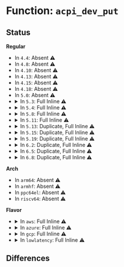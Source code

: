 # Function: <code>acpi_dev_put</code>

## Status
<b>Regular</b>
<ul>
<li>
In <code>4.4</code>: Absent ⚠️
</li>
<li>
In <code>4.8</code>: Absent ⚠️
</li>
<li>
In <code>4.10</code>: Absent ⚠️
</li>
<li>
In <code>4.13</code>: Absent ⚠️
</li>
<li>
In <code>4.15</code>: Absent ⚠️
</li>
<li>
In <code>4.18</code>: Absent ⚠️
</li>
<li>
In <code>5.0</code>: Absent ⚠️
</li>
<li>
<details>
<summary>In <code>5.3</code>: Full Inline ⚠️</summary>

**Collision:** Unique Static

**Inline:** Full

**Transformation:** False

**Instances:**

```
In drivers/acpi/sleep.c (ffffffff815b89ca)
Location: include/acpi/acpi_bus.h:686
Inline: True
```
</details>
</li>
<li>
<details>
<summary>In <code>5.4</code>: Full Inline ⚠️</summary>

**Collision:** Unique Static

**Inline:** Full

**Transformation:** False

**Instances:**

```
In drivers/acpi/sleep.c (ffffffff815d9c08)
Location: include/acpi/acpi_bus.h:686
Inline: True
```
</details>
</li>
<li>
<details>
<summary>In <code>5.8</code>: Full Inline ⚠️</summary>

**Collision:** Unique Static

**Inline:** Full

**Transformation:** False

**Instances:**

```
In drivers/acpi/sleep.c (ffffffff81683e2f)
Location: include/acpi/acpi_bus.h:689
Inline: True
```
</details>
</li>
<li>
<details>
<summary>In <code>5.11</code>: Full Inline ⚠️</summary>

**Collision:** Unique Static

**Inline:** Full

**Transformation:** False

**Instances:**

```
In drivers/acpi/sleep.c (ffffffff81c00d9e)
Location: include/acpi/acpi_bus.h:690
Inline: True
```
</details>
</li>
<li>
<details>
<summary>In <code>5.13</code>: Duplicate, Full Inline ⚠️</summary>

**Collision:** Static Duplication

**Inline:** Full

**Transformation:** False

**Instances:**

```
In drivers/acpi/utils.c (ffffffff81683354)
Location: include/acpi/acpi_bus.h:712
Inline: True
Inline callers:
  - drivers/acpi/utils.c:acpi_dev_get_next_match_dev
```
```
In drivers/acpi/sleep.c (ffffffff81bf27f1)
Location: include/acpi/acpi_bus.h:712
Inline: True
```
```
In drivers/acpi/device_sysfs.c (ffffffff8168529d)
Location: include/acpi/acpi_bus.h:712
Inline: True
Inline callers:
  - drivers/acpi/device_sysfs.c:eject_store
```
```
In drivers/acpi/glue.c (ffffffff81689339)
Location: include/acpi/acpi_bus.h:712
Inline: True
Inline callers:
  - drivers/acpi/glue.c:acpi_unbind_one
  - drivers/acpi/glue.c:acpi_bind_one
  - drivers/acpi/glue.c:acpi_bind_one
```
```
In drivers/acpi/scan.c (ffffffff83209e1f)
Location: include/acpi/acpi_bus.h:712
Inline: True
Inline callers:
  - drivers/acpi/scan.c:acpi_scan_init
  - drivers/acpi/scan.c:acpi_device_del_work_fn
  - drivers/acpi/scan.c:acpi_device_hotplug
```
```
In drivers/firmware/efi/dev-path-parser.c (ffffffff83224749)
Location: include/acpi/acpi_bus.h:712
Inline: True
Inline callers:
  - drivers/firmware/efi/dev-path-parser.c:efi_get_device_by_path
```
</details>
</li>
<li>
<details>
<summary>In <code>5.15</code>: Duplicate, Full Inline ⚠️</summary>

**Collision:** Static Duplication

**Inline:** Full

**Transformation:** False

**Instances:**

```
In drivers/acpi/utils.c (ffffffff816f84a4)
Location: include/acpi/acpi_bus.h:722
Inline: True
Inline callers:
  - drivers/acpi/utils.c:acpi_dev_get_next_match_dev
```
```
In drivers/acpi/sleep.c (ffffffff81cef0d5)
Location: include/acpi/acpi_bus.h:722
Inline: True
Inline callers:
  - drivers/acpi/sleep.c:acpi_pm_finish
```
```
In drivers/acpi/device_sysfs.c (ffffffff816fa55d)
Location: include/acpi/acpi_bus.h:722
Inline: True
Inline callers:
  - drivers/acpi/device_sysfs.c:eject_store
```
```
In drivers/acpi/device_pm.c (ffffffff816fba27)
Location: include/acpi/acpi_bus.h:722
Inline: True
```
```
In drivers/acpi/bus.c (ffffffff816fda5a)
Location: include/acpi/acpi_bus.h:722
Inline: True
Inline callers:
  - drivers/acpi/bus.c:acpi_bus_notify
  - drivers/acpi/bus.c:acpi_bus_notify
```
```
In drivers/acpi/glue.c (ffffffff816fe779)
Location: include/acpi/acpi_bus.h:722
Inline: True
Inline callers:
  - drivers/acpi/glue.c:acpi_unbind_one
  - drivers/acpi/glue.c:acpi_bind_one
  - drivers/acpi/glue.c:acpi_bind_one
```
```
In drivers/acpi/scan.c (ffffffff832f21a1)
Location: include/acpi/acpi_bus.h:722
Inline: True
Inline callers:
  - drivers/acpi/scan.c:acpi_scan_init
  - drivers/acpi/scan.c:acpi_scan_clear_dep
  - drivers/acpi/scan.c:acpi_scan_clear_dep_fn
  - drivers/acpi/scan.c:acpi_device_del_work_fn
  - drivers/acpi/scan.c:acpi_device_hotplug
```
```
In drivers/firmware/efi/dev-path-parser.c (ffffffff8330e543)
Location: include/acpi/acpi_bus.h:722
Inline: True
Inline callers:
  - drivers/firmware/efi/dev-path-parser.c:efi_get_device_by_path
```
</details>
</li>
<li>
<details>
<summary>In <code>5.19</code>: Duplicate, Full Inline ⚠️</summary>

**Collision:** Static Duplication

**Inline:** Full

**Transformation:** False

**Instances:**

```
In drivers/acpi/utils.c (ffffffff81825634)
Location: include/acpi/acpi_bus.h:760
Inline: True
Inline callers:
  - drivers/acpi/utils.c:acpi_dev_get_next_match_dev
```
```
In drivers/acpi/sleep.c (ffffffff81eb6861)
Location: include/acpi/acpi_bus.h:760
Inline: True
Inline callers:
  - drivers/acpi/sleep.c:acpi_pm_finish
```
```
In drivers/acpi/device_sysfs.c (ffffffff8182793b)
Location: include/acpi/acpi_bus.h:760
Inline: True
Inline callers:
  - drivers/acpi/device_sysfs.c:eject_store
```
```
In drivers/acpi/device_pm.c (ffffffff81828f57)
Location: include/acpi/acpi_bus.h:760
Inline: True
```
```
In drivers/acpi/bus.c (ffffffff8182b2ea)
Location: include/acpi/acpi_bus.h:760
Inline: True
Inline callers:
  - drivers/acpi/bus.c:acpi_bus_notify
  - drivers/acpi/bus.c:acpi_bus_notify
```
```
In drivers/acpi/glue.c (ffffffff8182c138)
Location: include/acpi/acpi_bus.h:760
Inline: True
Inline callers:
  - drivers/acpi/glue.c:acpi_unbind_one
  - drivers/acpi/glue.c:acpi_bind_one
  - drivers/acpi/glue.c:acpi_bind_one
```
```
In drivers/acpi/scan.c (ffffffff8182d790)
Location: include/acpi/acpi_bus.h:760
Inline: True
Inline callers:
  - drivers/acpi/scan.c:acpi_scan_clear_dep
  - drivers/acpi/scan.c:acpi_scan_clear_dep_fn
  - drivers/acpi/scan.c:acpi_device_del_work_fn
  - drivers/acpi/scan.c:acpi_device_hotplug
```
```
In drivers/firmware/efi/dev-path-parser.c (ffffffff834c8135)
Location: include/acpi/acpi_bus.h:760
Inline: True
Inline callers:
  - drivers/firmware/efi/dev-path-parser.c:efi_get_device_by_path
```
</details>
</li>
<li>
<details>
<summary>In <code>6.2</code>: Duplicate, Full Inline ⚠️</summary>

**Collision:** Static Duplication

**Inline:** Full

**Transformation:** False

**Instances:**

```
In drivers/acpi/utils.c (ffffffff819569a6)
Location: include/acpi/acpi_bus.h:785
Inline: True
Inline callers:
  - drivers/acpi/utils.c:acpi_dev_get_next_match_dev
```
```
In drivers/acpi/sleep.c (ffffffff81958400)
Location: include/acpi/acpi_bus.h:785
Inline: True
Inline callers:
  - drivers/acpi/sleep.c:acpi_pm_finish
```
```
In drivers/acpi/device_sysfs.c (ffffffff8195990b)
Location: include/acpi/acpi_bus.h:785
Inline: True
Inline callers:
  - drivers/acpi/device_sysfs.c:eject_store
```
```
In drivers/acpi/device_pm.c (ffffffff8195b0e7)
Location: include/acpi/acpi_bus.h:785
Inline: True
```
```
In drivers/acpi/bus.c (ffffffff8195d9d6)
Location: include/acpi/acpi_bus.h:785
Inline: True
Inline callers:
  - drivers/acpi/bus.c:acpi_bus_notify
  - drivers/acpi/bus.c:acpi_bus_notify
```
```
In drivers/acpi/glue.c (ffffffff8195eff8)
Location: include/acpi/acpi_bus.h:785
Inline: True
Inline callers:
  - drivers/acpi/glue.c:acpi_unbind_one
  - drivers/acpi/glue.c:acpi_bind_one
  - drivers/acpi/glue.c:acpi_bind_one
```
```
In drivers/acpi/scan.c (ffffffff81960f55)
Location: include/acpi/acpi_bus.h:785
Inline: True
Inline callers:
  - drivers/acpi/scan.c:acpi_dev_get_next_consumer_dev
  - drivers/acpi/scan.c:acpi_scan_clear_dep
  - drivers/acpi/scan.c:acpi_scan_clear_dep_fn
  - drivers/acpi/scan.c:acpi_device_del_work_fn
  - drivers/acpi/scan.c:acpi_device_hotplug
```
```
In drivers/firmware/efi/dev-path-parser.c (ffffffff83f093ca)
Location: include/acpi/acpi_bus.h:785
Inline: True
Inline callers:
  - drivers/firmware/efi/dev-path-parser.c:efi_get_device_by_path
```
</details>
</li>
<li>
<details>
<summary>In <code>6.5</code>: Duplicate, Full Inline ⚠️</summary>

**Collision:** Static Duplication

**Inline:** Full

**Transformation:** False

**Instances:**

```
In drivers/acpi/utils.c (ffffffff8199cda6)
Location: include/acpi/acpi_bus.h:802
Inline: True
Inline callers:
  - drivers/acpi/utils.c:acpi_dev_get_next_match_dev
```
```
In drivers/acpi/sleep.c (ffffffff8199e8e0)
Location: include/acpi/acpi_bus.h:802
Inline: True
Inline callers:
  - drivers/acpi/sleep.c:acpi_pm_finish
```
```
In drivers/acpi/device_sysfs.c (ffffffff8199fd6b)
Location: include/acpi/acpi_bus.h:802
Inline: True
Inline callers:
  - drivers/acpi/device_sysfs.c:eject_store
```
```
In drivers/acpi/device_pm.c (ffffffff819a15b7)
Location: include/acpi/acpi_bus.h:802
Inline: True
```
```
In drivers/acpi/bus.c (ffffffff819a3b4b)
Location: include/acpi/acpi_bus.h:802
Inline: True
Inline callers:
  - drivers/acpi/bus.c:acpi_bus_notify
```
```
In drivers/acpi/glue.c (ffffffff819a508d)
Location: include/acpi/acpi_bus.h:802
Inline: True
Inline callers:
  - drivers/acpi/glue.c:acpi_unbind_one
  - drivers/acpi/glue.c:acpi_bind_one
  - drivers/acpi/glue.c:acpi_bind_one
```
```
In drivers/acpi/scan.c (ffffffff819a7355)
Location: include/acpi/acpi_bus.h:802
Inline: True
Inline callers:
  - drivers/acpi/scan.c:acpi_dev_get_next_consumer_dev
  - drivers/acpi/scan.c:acpi_scan_clear_dep
  - drivers/acpi/scan.c:acpi_scan_clear_dep_fn
  - drivers/acpi/scan.c:acpi_device_del_work_fn
  - drivers/acpi/scan.c:acpi_device_hotplug
```
```
In drivers/firmware/efi/dev-path-parser.c (ffffffff8372f4ee)
Location: include/acpi/acpi_bus.h:802
Inline: True
Inline callers:
  - drivers/firmware/efi/dev-path-parser.c:efi_get_device_by_path
```
</details>
</li>
<li>
<details>
<summary>In <code>6.8</code>: Duplicate, Full Inline ⚠️</summary>

**Collision:** Static Duplication

**Inline:** Full

**Transformation:** False

**Instances:**

```
In drivers/acpi/utils.c (ffffffff819e4e16)
Location: include/acpi/acpi_bus.h:966
Inline: True
Inline callers:
  - drivers/acpi/utils.c:acpi_dev_get_next_match_dev
```
```
In drivers/acpi/sleep.c (ffffffff819e6f80)
Location: include/acpi/acpi_bus.h:966
Inline: True
Inline callers:
  - drivers/acpi/sleep.c:acpi_pm_finish
```
```
In drivers/acpi/device_sysfs.c (ffffffff819e83db)
Location: include/acpi/acpi_bus.h:966
Inline: True
Inline callers:
  - drivers/acpi/device_sysfs.c:eject_store
```
```
In drivers/acpi/device_pm.c (ffffffff819e9c67)
Location: include/acpi/acpi_bus.h:966
Inline: True
```
```
In drivers/acpi/bus.c (ffffffff819ec27b)
Location: include/acpi/acpi_bus.h:966
Inline: True
Inline callers:
  - drivers/acpi/bus.c:acpi_bus_notify
```
```
In drivers/acpi/glue.c (ffffffff819ed9dd)
Location: include/acpi/acpi_bus.h:966
Inline: True
Inline callers:
  - drivers/acpi/glue.c:acpi_unbind_one
  - drivers/acpi/glue.c:acpi_bind_one
  - drivers/acpi/glue.c:acpi_bind_one
```
```
In drivers/acpi/scan.c (ffffffff819efd45)
Location: include/acpi/acpi_bus.h:966
Inline: True
Inline callers:
  - drivers/acpi/scan.c:acpi_dev_get_next_consumer_dev
  - drivers/acpi/scan.c:acpi_scan_clear_dep
  - drivers/acpi/scan.c:acpi_scan_clear_dep_fn
  - drivers/acpi/scan.c:acpi_device_del_work_fn
  - drivers/acpi/scan.c:acpi_device_hotplug
```
```
In drivers/firmware/efi/dev-path-parser.c (ffffffff839639ea)
Location: include/acpi/acpi_bus.h:966
Inline: True
Inline callers:
  - drivers/firmware/efi/dev-path-parser.c:efi_get_device_by_path
```
</details>
</li>
</ul>
<b>Arch</b>
<ul>
<li>
In <code>arm64</code>: Absent ⚠️
</li>
<li>
In <code>armhf</code>: Absent ⚠️
</li>
<li>
In <code>ppc64el</code>: Absent ⚠️
</li>
<li>
In <code>riscv64</code>: Absent ⚠️
</li>
</ul>
<b>Flavor</b>
<ul>
<li>
<details>
<summary>In <code>aws</code>: Full Inline ⚠️</summary>

**Collision:** Unique Static

**Inline:** Full

**Transformation:** False

**Instances:**

```
In drivers/acpi/sleep.c (ffffffff815cc3fb)
Location: include/acpi/acpi_bus.h:686
Inline: True
```
</details>
</li>
<li>
<details>
<summary>In <code>azure</code>: Full Inline ⚠️</summary>

**Collision:** Unique Static

**Inline:** Full

**Transformation:** False

**Instances:**

```
In drivers/acpi/sleep.c (ffffffff815b5f62)
Location: include/acpi/acpi_bus.h:686
Inline: True
```
</details>
</li>
<li>
<details>
<summary>In <code>gcp</code>: Full Inline ⚠️</summary>

**Collision:** Unique Static

**Inline:** Full

**Transformation:** False

**Instances:**

```
In drivers/acpi/sleep.c (ffffffff815cdee8)
Location: include/acpi/acpi_bus.h:686
Inline: True
```
</details>
</li>
<li>
<details>
<summary>In <code>lowlatency</code>: Full Inline ⚠️</summary>

**Collision:** Unique Static

**Inline:** Full

**Transformation:** False

**Instances:**

```
In drivers/acpi/sleep.c (ffffffff815e7da8)
Location: include/acpi/acpi_bus.h:686
Inline: True
```
</details>
</li>
</ul>

## Differences
